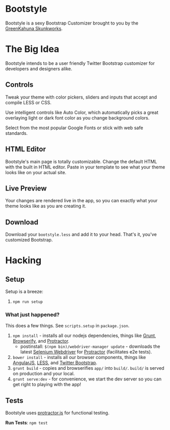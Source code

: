 Bootstyle
=========

Bootstyle is a sexy Bootstrap Customizer brought to you by the [GreenKahuna Skunkworks](http://skunkworks.greenkahuna.com).

# The Big Idea

Bootstyle intends to be a user friendly Twitter Bootstrap customizer for developers and designers alike.

## Controls

Tweak your theme with color pickers, sliders and inputs that accept and compile LESS or CSS.

Use intelligent controls like Auto Color, which automatically picks a great overlaying light or dark font color as you change background colors.

Select from the most popular Google Fonts or stick with web safe standards.

## HTML Editor

Bootstyle's main page is totally customizable.  Change the default HTML with the built in HTML editor.  Paste in your template to see what your theme looks like on your actual site.

## Live Preview

Your changes are rendered live in the app, so you can exactly what your theme looks like as you are creating it.

## Download

Download your `bootstyle.less` and add it to your head.  That's it, you've customized Bootstrap.

# Hacking

## Setup

Setup is a breeze:

1. `npm run setup`

### What just happened?

This does a few things.  See `scripts.setup` in `package.json`.

1. `npm install` - installs all our nodejs dependencies, things like [Grunt](https://github.com/gruntjs/grunt), [Browserify](https://github.com/substack/node-browserify), and [Protractor](https://github.com/angular/protractor).
    - postinstall: `$(npm bin)/webdriver-manager update` - downloads the latest [Selenium Webdriver](https://code.google.com/p/selenium/wiki/WebDriverJs) for [Protractor](https://github.com/angular/protractor) (facilitates e2e tests).
3. `bower install` - installs all our browser components, things like [AngularJS](https://github.com/angular/angular), [LESS](https://github.com/less/less.js), and [Twitter Bootstrap](https://github.com/twbs/bootstrap).
4. `grunt build` - copies and browserifies `app/` into `build/`.  `build/` is served on production and your local.
5. `grunt serve:dev` - for convenience, we start the dev server so you can get right to playing with the app!

## Tests

Bootstyle uses [protractor.js](https://github.com/angular/protractor) for functional testing.

**Run Tests**: `npm test`
